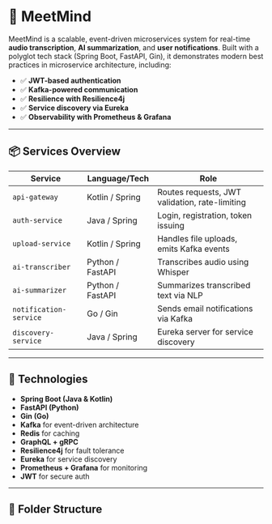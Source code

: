 # 🧠 MeetMind

MeetMind is a scalable, event-driven microservices system for real-time **audio transcription**, **AI summarization**, and **user notifications**. Built with a polyglot tech stack (Spring Boot, FastAPI, Gin), it demonstrates modern best practices in microservice architecture, including:

- ✅ **JWT-based authentication**
- ✅ **Kafka-powered communication**
- ✅ **Resilience with Resilience4j**
- ✅ **Service discovery via Eureka**
- ✅ **Observability with Prometheus & Grafana**

---

## 📦 Services Overview

| Service              | Language/Tech     | Role                                  |
|---------------------|-------------------|----------------------------------------|
| `api-gateway`        | Kotlin / Spring   | Routes requests, JWT validation, rate-limiting |
| `auth-service`       | Java / Spring     | Login, registration, token issuing     |
| `upload-service`     | Kotlin / Spring   | Handles file uploads, emits Kafka events |
| `ai-transcriber`     | Python / FastAPI  | Transcribes audio using Whisper        |
| `ai-summarizer`      | Python / FastAPI  | Summarizes transcribed text via NLP    |
| `notification-service`| Go / Gin         | Sends email notifications via Kafka    |
| `discovery-service`  | Java / Spring     | Eureka server for service discovery    |

---

## 🔧 Technologies

- **Spring Boot (Java & Kotlin)**
- **FastAPI (Python)**
- **Gin (Go)**
- **Kafka** for event-driven architecture
- **Redis** for caching
- **GraphQL + gRPC**
- **Resilience4j** for fault tolerance
- **Eureka** for service discovery
- **Prometheus + Grafana** for monitoring
- **JWT** for secure auth

---

## 📁 Folder Structure

